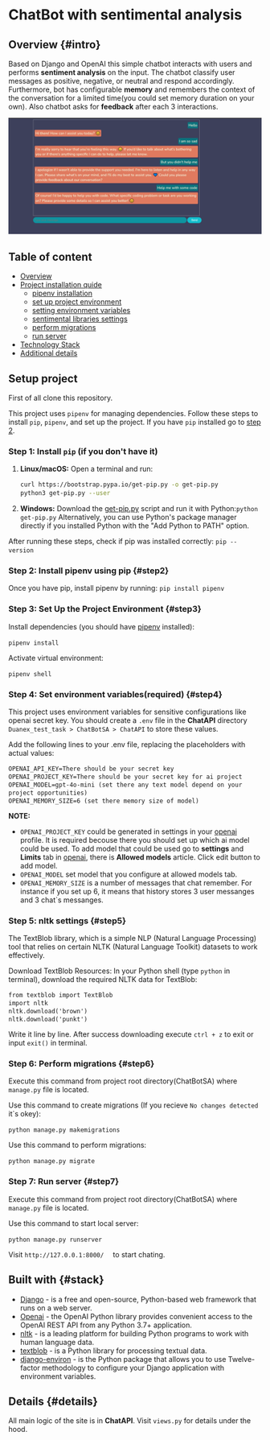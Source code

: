 # ChatBot with sentimental analysis

## Overview {#intro}
Based on Django and OpenAI this simple chatbot interacts with users and performs __sentiment analysis__ on the input. The chatbot classify user messages as positive, negative, or neutral and respond accordingly. Furthermore, bot has configurable __memory__ and remembers the context of the conversation for a limited time(you could set memory duration on your own). Also chatbot asks for __feedback__ after each 3 interactions.

![alt text](image.png)

## Table of content
- [Overview](#intro)
- [Project installation quide](#setup-project)
    - [pipenv installation](#step2)
    - [set up project environment](#step3)
    - [setting environment variables](#step4)
    - [sentimental libraries settings](#step5)
    - [perform migrations](#step6)
    - [run server](#step7)
- [Technology Stack](#stack)
- [Additional details](#details) 

## Setup project
First of all clone this repository.

This project uses `pipenv` for managing dependencies. Follow these steps to install `pip`, `pipenv`, and set up the project. If you have ```pip``` installed go to [step 2](#step2).

### Step 1: Install `pip` (if you don't have it)

1. **Linux/macOS:** Open a terminal and run:
   ```bash
   curl https://bootstrap.pypa.io/get-pip.py -o get-pip.py
   python3 get-pip.py --user
2. **Windows:** Download the [get-pip.py](https://bootstrap.pypa.io/get-pip.py) script and run it with Python:```python get-pip.py```
Alternatively, you can use Python's package manager directly if you installed Python with the "Add Python to PATH" option.

After running these steps, check if pip was installed correctly: ```pip --version```

### Step 2: Install pipenv using pip {#step2}
Once you have pip, install pipenv by running: ```pip install pipenv```

### Step 3: Set Up the Project Environment {#step3}
Install dependencies (you should have [pipenv](https://pipenv.pypa.io/en/latest/) installed):

```pipenv install```

Activate virtual environment: 

```pipenv shell```

### Step 4: Set environment variables(required) {#step4}
This project uses environment variables for sensitive configurations like openai secret key. You should create a ```.env``` file in the __ChatAPI__ directory ``` Duanex_test_task > ChatBotSA > ChatAPI``` to store these values.

Add the following lines to your .env file, replacing the placeholders with actual values:
```
OPENAI_API_KEY=There should be your secret key
OPENAI_PROJECT_KEY=There should be your secret key for ai project
OPENAI_MODEL=gpt-4o-mini (set there any text model depend on your project opportunities)
OPENAI_MEMORY_SIZE=6 (set there memory size of model)
```

__NOTE:__
- ```OPENAI_PROJECT_KEY``` could be generated in settings in your [openai](https://platform.openai.com/) profile. It is required becouse there you should set up which ai model could be used. To add model that could be used go to __settings__ and __Limits__ tab in [openai](https://platform.openai.com/), there is __Allowed models__ article. Click edit button to add model.
- ```OPENAI_MODEL``` set model that you configure at allowed models tab.
- ```OPENAI_MEMORY_SIZE``` is a number of messages that chat remember. For instance if you set up 6, it means that history stores 3 user messanges and 3 chat`s messanges.

### Step 5: nltk settings {#step5}
The TextBlob library, which is a simple NLP (Natural Language Processing) tool that relies on certain NLTK (Natural Language Toolkit) datasets to work effectively. 

Download TextBlob Resources: In your Python shell (type ```python``` in terminal), download the required NLTK data for TextBlob: 
    
    from textblob import TextBlob
    import nltk
    nltk.download('brown')
    nltk.download('punkt') 
Write it line by line. After success downloading execute ```ctrl + z``` to exit or input ```exit()``` in terminal.

### Step 6: Perform migrations {#step6}
Execute this command from project root directory(ChatBotSA) where ```manage.py``` file is located.

Use this command to create migrations (If you recieve ```No changes detected``` it`s okey):

```python manage.py makemigrations```

Use this command to perform migrations:

```python manage.py migrate```

### Step 7: Run server {#step7}
Execute this command from project root directory(ChatBotSA) where ```manage.py``` file is located.

Use this command to start local server:

```python manage.py runserver```

Visit ```http://127.0.0.1:8000/  ``` to start chating.

## Built with {#stack}

- [Django](https://www.djangoproject.com/) - is a free and open-source, Python-based web framework that runs on a web server.
- [Openai](https://github.com/openai/openai-python) - the OpenAI Python library provides convenient access to the OpenAI REST API from any Python 3.7+ application. 
- [nltk](https://www.nltk.org/) - is a leading platform for building Python programs to work with human language data.
- [textblob](https://textblob.readthedocs.io/) - is a Python library for processing textual data.
- [django-environ](https://django-environ.readthedocs.io/) - is the Python package that allows you to use Twelve-factor methodology to configure your Django application with environment variables.

## Details {#details}

All main logic of the site is in __ChatAPI__. Visit ```views.py``` for details under the hood.

